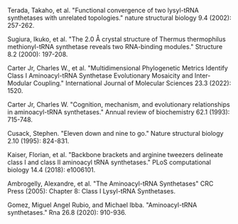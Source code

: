 

Terada, Takaho, et al. "Functional convergence of two lysyl-tRNA synthetases with unrelated topologies." nature structural biology 9.4 (2002): 257-262.



Sugiura, Ikuko, et al. "The 2.0 Å crystal structure of Thermus thermophilus methionyl-tRNA synthetase reveals two RNA-binding modules." Structure 8.2 (2000): 197-208.



Carter Jr, Charles W., et al. "Multidimensional Phylogenetic Metrics Identify Class I Aminoacyl-tRNA Synthetase Evolutionary Mosaicity and Inter-Modular Coupling." International Journal of Molecular Sciences 23.3 (2022): 1520.



Carter Jr, Charles W. "Cognition, mechanism, and evolutionary relationships in aminoacyl-tRNA synthetases." Annual review of biochemistry 62.1 (1993): 715-748.



Cusack, Stephen. "Eleven down and nine to go." Nature structural biology 2.10 (1995): 824-831.




Kaiser, Florian, et al. "Backbone brackets and arginine tweezers delineate class I and class II aminoacyl tRNA synthetases." PLoS computational biology 14.4 (2018): e1006101.



Ambrogelly, Alexandre, et al. "The Aminoacyl-tRNA Synthetases" CRC Press (2005): Chapter 8: Class I Lysyl-tRNA Synthetases.



Gomez, Miguel Angel Rubio, and Michael Ibba. "Aminoacyl-tRNA synthetases." Rna 26.8 (2020): 910-936.
